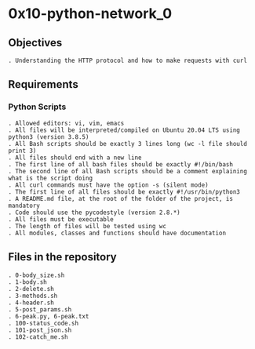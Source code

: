 # 0x10-python-network_0

## Objectives

    . Understanding the HTTP protocol and how to make requests with curl

## Requirements

### Python Scripts

	. Allowed editors: vi, vim, emacs
	. All files will be interpreted/compiled on Ubuntu 20.04 LTS using python3 (version 3.8.5)
    . All Bash scripts should be exactly 3 lines long (wc -l file should print 3)
	. All files should end with a new line
    . The first line of all bash files should be exactly #!/bin/bash
    . The second line of all Bash scripts should be a comment explaining what is the script doing
    . All curl commands must have the option -s (silent mode)
	. The first line of all files should be exactly #!/usr/bin/python3
	. A README.md file, at the root of the folder of the project, is mandatory
	. Code should use the pycodestyle (version 2.8.*)
	. All files must be executable
	. The length of files will be tested using wc
    . All modules, classes and functions should have documentation


## Files in the repository

    . 0-body_size.sh
    . 1-body.sh
    . 2-delete.sh
    . 3-methods.sh
    . 4-header.sh
    . 5-post_params.sh
    . 6-peak.py, 6-peak.txt
    . 100-status_code.sh
    . 101-post_json.sh
    . 102-catch_me.sh
